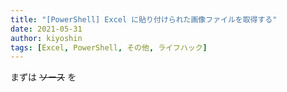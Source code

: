 ```yaml
---
title: "[PowerShell] Excel に貼り付けられた画像ファイルを取得する"
date: 2021-05-31
author: kiyoshin
tags: [Excel, PowerShell, その他, ライフハック]
---
```


まずは ~~ソース~~ を